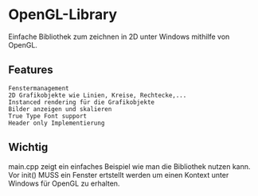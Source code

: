 # OpenGL-Library

Einfache Bibliothek zum zeichnen in 2D unter Windows mithilfe von OpenGL.

## Features
```
Fenstermanagement
2D Grafikobjekte wie Linien, Kreise, Rechtecke,...
Instanced rendering für die Grafikobjekte
Bilder anzeigen und skalieren
True Type Font support
Header only Implementierung
```

## Wichtig

main.cpp zeigt ein einfaches Beispiel wie man die Bibliothek nutzen kann.
Vor init() MUSS ein Fenster ertstellt werden um einen Kontext unter Windows für OpenGL zu erhalten.
